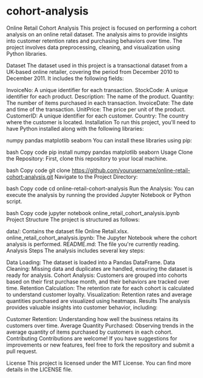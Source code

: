 # cohort-analysis
Online Retail Cohort Analysis
This project is focused on performing a cohort analysis on an online retail dataset. The analysis aims to provide insights into customer retention rates and purchasing behaviors over time. The project involves data preprocessing, cleaning, and visualization using Python libraries.

Dataset
The dataset used in this project is a transactional dataset from a UK-based online retailer, covering the period from December 2010 to December 2011. It includes the following fields:

InvoiceNo: A unique identifier for each transaction.
StockCode: A unique identifier for each product.
Description: The name of the product.
Quantity: The number of items purchased in each transaction.
InvoiceDate: The date and time of the transaction.
UnitPrice: The price per unit of the product.
CustomerID: A unique identifier for each customer.
Country: The country where the customer is located.
Installation
To run this project, you'll need to have Python installed along with the following libraries:

numpy
pandas
matplotlib
seaborn
You can install these libraries using pip:

bash
Copy code
pip install numpy pandas matplotlib seaborn
Usage
Clone the Repository: First, clone this repository to your local machine.

bash
Copy code
git clone https://github.com/yourusername/online-retail-cohort-analysis.git
Navigate to the Project Directory:

bash
Copy code
cd online-retail-cohort-analysis
Run the Analysis: You can execute the analysis by running the provided Jupyter Notebook or Python script.

bash
Copy code
jupyter notebook online_retail_cohort_analysis.ipynb
Project Structure
The project is structured as follows:

data/: Contains the dataset file Online Retail.xlsx.
online_retail_cohort_analysis.ipynb: The Jupyter Notebook where the cohort analysis is performed.
README.md: The file you're currently reading.
Analysis Steps
The analysis includes several key steps:

Data Loading: The dataset is loaded into a Pandas DataFrame.
Data Cleaning: Missing data and duplicates are handled, ensuring the dataset is ready for analysis.
Cohort Analysis: Customers are grouped into cohorts based on their first purchase month, and their behaviors are tracked over time.
Retention Calculation: The retention rate for each cohort is calculated to understand customer loyalty.
Visualization: Retention rates and average quantities purchased are visualized using heatmaps.
Results
The analysis provides valuable insights into customer behavior, including:

Customer Retention: Understanding how well the business retains its customers over time.
Average Quantity Purchased: Observing trends in the average quantity of items purchased by customers in each cohort.
Contributing
Contributions are welcome! If you have suggestions for improvements or new features, feel free to fork the repository and submit a pull request.

License
This project is licensed under the MIT License. You can find more details in the LICENSE file.


